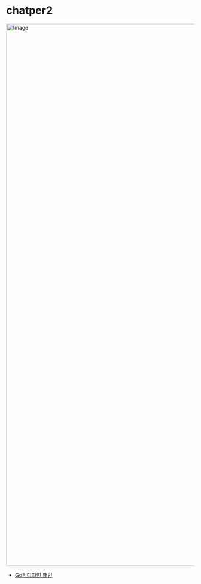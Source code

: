 # chatper2

<img width="2081" height="1451" alt="Image" src="https://github.com/user-attachments/assets/190c954b-7134-4b55-8f81-654dcddb1135" />

- [GoF 디자인 패턴](https://refactoring.guru/ko/design-patterns)

